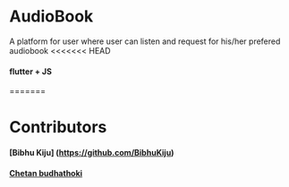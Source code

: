 # AudioBook
A platform for user where user can listen and request for  his/her prefered audiobook
<<<<<<< HEAD

#### flutter + JS
=======
# Contributors
#### [Bibhu Kiju] (https://github.com/BibhuKiju)
#### [Chetan budhathoki](https://github.com/ChetanBudhathoki)

